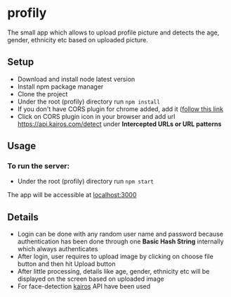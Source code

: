 # profily
The small app which allows to upload profile picture and detects the age, gender, ethnicity etc based on uploaded picture.

## Setup

* Download and install node latest version
* Install npm package manager
* Clone the project
* Under the root (profily) directory run `npm install`
* If you don't have CORS plugin for chrome added, add it ([follow this link](https://chrome.google.com/webstore/detail/allow-control-allow-origi/nlfbmbojpeacfghkpbjhddihlkkiljbi?hl=en)
* Click on CORS plugin icon in your browser and add url <https://api.kairos.com/detect> under **Intercepted URLs or URL patterns**

## Usage

### To run the server:

* Under the root (profily) directory run `npm start`

The app will be accessible at [localhost:3000](http://localhost:3000)

## Details

* Login can be done with any random user name and password because authentication has been done through one **Basic Hash String** internally which always authenticates
* After login, user requires to upload image by clicking on choose file button and then hit Upload button
* After little processing, details like age, gender, ethnicity etc will be displayed on the screen based on uploaded image
* For face-detection [kairos](https://kairos.docs.apiary.io/#reference/face-recognition/detect) API have been used
